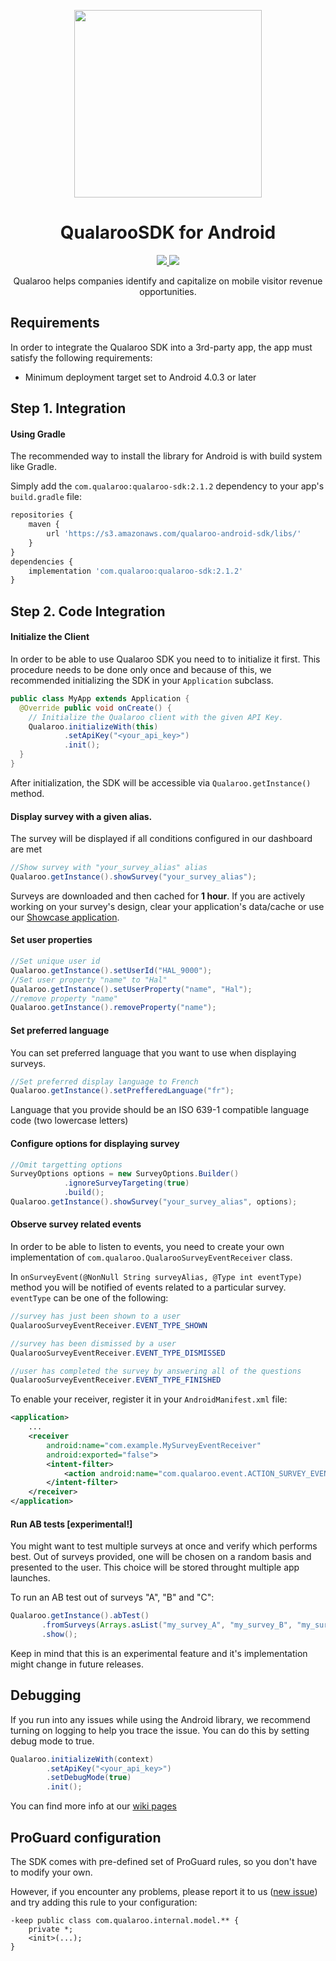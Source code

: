 <p align="center"><img src="img/logo-dark.png?raw=true" align="center" width="300"/></p>
<h1 align="center">QualarooSDK for Android</h1>

<p align="center">
  <a href="https://github.com/qualaroo/android-sdk/blob/dev/CHANGELOG.md">
    <img src="https://img.shields.io/badge/version-2.1.2-blue.svg">
  </a>
  <a href="https://circleci.com/gh/qualaroo/android-sdk/tree/dev">
    <img src="https://img.shields.io/circleci/project/github/qualaroo/android-sdk/dev.svg">
  </a>  
</p>

<p align="center">
  Qualaroo helps companies identify and capitalize on mobile visitor revenue opportunities.
</p>

## Requirements

In order to integrate the Qualaroo SDK into a 3rd-party app, the app must satisfy the following requirements:

- Minimum deployment target set to Android 4.0.3 or later

## Step 1. Integration

#### Using Gradle

The recommended way to install the library for Android is with build system like Gradle.

Simply add the `com.qualaroo:qualaroo-sdk:2.1.2` dependency to your app's `build.gradle` file:

```javascript
repositories {
    maven {
        url 'https://s3.amazonaws.com/qualaroo-android-sdk/libs/'
    }
}
dependencies {
    implementation 'com.qualaroo:qualaroo-sdk:2.1.2'
}
```
## Step 2. Code Integration
#### Initialize the Client
In order to be able to use Qualaroo SDK you need to to initialize it first.
This procedure needs to be done only once and because of this, we recommended initializing the SDK in your `Application` subclass.
```java
public class MyApp extends Application {
  @Override public void onCreate() {
    // Initialize the Qualaroo client with the given API Key.
    Qualaroo.initializeWith(this)
            .setApiKey("<your_api_key>")
            .init();
  }
}        
```
After initialization, the SDK will be accessible via `Qualaroo.getInstance()` method.
#### Display survey with a given alias.
The survey will be displayed if all conditions configured in our dashboard are met
```java
//Show survey with "your_survey_alias" alias
Qualaroo.getInstance().showSurvey("your_survey_alias");
```
Surveys are downloaded and then cached for **1 hour**. If you are actively working on your survey's design, clear your application's data/cache or use our [Showcase application](https://play.google.com/store/apps/details?id=com.qualaroo.showcase).

#### Set user properties
```java
//Set unique user id
Qualaroo.getInstance().setUserId("HAL_9000");
//Set user property "name" to "Hal"
Qualaroo.getInstance().setUserProperty("name", "Hal");
//remove property "name"
Qualaroo.getInstance().removeProperty("name");
```

#### Set preferred language
You can set preferred language that you want to use when displaying surveys.
```java
//Set preferred display language to French
Qualaroo.getInstance().setPrefferedLanguage("fr");
```
Language that you provide should be an ISO 639-1 compatible language code (two lowercase letters)

#### Configure options for displaying survey
```java
//Omit targetting options
SurveyOptions options = new SurveyOptions.Builder()
            .ignoreSurveyTargeting(true)
            .build();
Qualaroo.getInstance().showSurvey("your_survey_alias", options);
```

#### Observe survey related events
In order to be able to listen to events, you need to create your own implementation of `com.qualaroo.QualarooSurveyEventReceiver` class.

In `onSurveyEvent(@NonNull String surveyAlias, @Type int eventType)` method you will be notified of events related to a particular survey. `eventType` can be one of the following:
```java 
//survey has just been shown to a user
QualarooSurveyEventReceiver.EVENT_TYPE_SHOWN 

//survey has been dismissed by a user
QualarooSurveyEventReceiver.EVENT_TYPE_DISMISSED 

//user has completed the survey by answering all of the questions
QualarooSurveyEventReceiver.EVENT_TYPE_FINISHED 
```    

To enable your receiver, register it in your `AndroidManifest.xml` file:
```xml
<application>
    ...
    <receiver 
        android:name="com.example.MySurveyEventReceiver"
        android:exported="false">
        <intent-filter>
            <action android:name="com.qualaroo.event.ACTION_SURVEY_EVENT"/>
        </intent-filter>
    </receiver>
</application> 
```

#### Run AB tests [experimental!]
You might want to test multiple surveys at once and verify which performs best.
Out of surveys provided, one will be chosen on a random basis and presented to the user.
This choice will be stored throught multiple app launches.

To run an AB test out of surveys "A", "B" and "C":
```java
Qualaroo.getInstance().abTest()
       .fromSurveys(Arrays.asList("my_survey_A", "my_survey_B", "my_survey_C"))
       .show();
```
Keep in mind that this is an experimental feature and it's implementation might change in future releases.

## Debugging
If you run into any issues while using the Android library, we recommend turning on logging to help you trace the issue. 
You can do this by setting debug mode to true.
```java
Qualaroo.initializeWith(context)
        .setApiKey("<your_api_key>")
        .setDebugMode(true)
        .init();
```
You can find more info at our [wiki pages](https://github.com/qualaroo/AndroidSDK/wiki)

## ProGuard configuration
The SDK comes with pre-defined set of ProGuard rules, so you don't have to modify your own.

However, if you encounter any problems, please report it to us ([new issue](https://github.com/qualaroo/AndroidSDK/issues/new)) and try adding this rule to your configuration:

```
-keep public class com.qualaroo.internal.model.** {
    private *;
    <init>(...);
}
```
